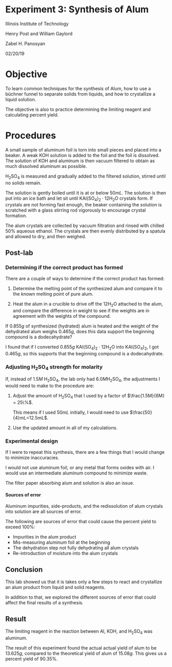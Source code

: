 <script type="text/javascript"
src="https://cdnjs.cloudflare.com/ajax/libs/mathjax/2.7.4/MathJax.js?config=TeX-AMS_HTML-full"></script>

<!-- https://www.tablesgenerator.com/markdown_tables# -->

# Experiment 3: Synthesis of Alum

Illinois Institute of Technology

Henry Post and William Gaylord

Zabel H. Panosyan

02/20/19

# Objective

To learn common techniques for the synthesis of Alum, how to use a b&uuml;chner
funnel to separate solids from liquids, and how to crystallize a liquid
solution.

The objective is also to practice determining the limiting reagent and
calculating percent yield.

# Procedures

A small sample of aluminum foil is torn into small pieces and placed into a
beaker. A weak $\mathrm{KOH}$ solution is added to the foil and the foil is
dissolved. The solution of $\mathrm{KOH}$ and aluminum is then vacuum filtered
to obtain as much dissolved aluminum as possible.

$\mathrm{H_2SO_4}$ is measured and gradually added to the filtered solution,
stirred until no solids remain.
    
The solution is gently boiled until it is at or below $50mL$. The solution is
then put into an ice bath and let sit until $\mathrm{KAl(SO_4)_2 \cdot 12H_2O}$
crystals form. If crystals are not forming fast enough, the beaker containing
the solution is scratched with a glass stirring rod vigorously to encourage
crystal formation.

The alum crystals are collected by vacuum filtration and rinsed with chilled 50%
aqueous ethanol. The crystals are then evenly distributed by a spatula and
allowed to dry, and then weighed.

## Post-lab

### Determining if the correct product has formed

There are a couple of ways to determine if the correct product has formed:

1.  Determine the melting point of the synthesized alum and compare it to the
known melting point of pure alum.

2.  Heat the alum in a crucible to drive off the $\mathrm{12H_2O}$ attached to
the alum, and compare the difference in weight to see if the weights are in
agreement with the weights of the compound.

If $0.855g$ of synthesized (hydrated) alum is heated and the weight of the
dehydrated alum weighs $0.465g$, does this data support the beginning compound
is a dodecahydrate?

I found that if I converted $0.855g \ \mathrm{KAl(SO_4)_2 \cdot 12H_2O}$ into
$\mathrm{KAl(SO_4)_2}$, I got $0.465g$, so this supports that the beginning
compound is a dodecahydrate.

### Adjusting $\mathrm{H_2SO_4}$ strength for molarity

If, instead of $1.5M \ \mathrm{H_2SO_4}$, the lab only had $6.0M
\mathrm{H_2SO_4}$, the adjustments I would need to make to the procedure are:

1.  Adjust the amount of $\mathrm{H_2SO_4}$ that I used by a factor of
    $\frac{1.5M}{6M} = 25\%$.

    This means if I used $50mL$ initially, I would need to use
    $\frac{50}{4}mL=12.5mL$.

2.  Use the updated amount in all of my calculations.

### Experimental design

If I were to repeat this synthesis, there are a few things that I would change
to minimize inaccuracies.

I would not use aluminum foil, or any metal that forms oxides with air. I would
use an intermediate aluminum compound to minimize waste.

The filter paper absorbing alum and solution is also an issue.

#### Sources of error

Aluminum impurities, side-products, and the redissolution of alum crystals into
solution are all sources of error.

The following are sources of error that could cause the percent yield to exceed
100%:

- Impurities in the alum product
- Mis-measuring aluminum foil at the beginning
- The dehydration step not fully dehydrating all alum crystals
- Re-introduction of moisture into the alum crystals

## Conclusion

This lab showed us that it is takes only a few steps to react and crystallize an
alum product from liquid and solid reagents.

In addition to that, we explored the different sources of error that could
affect the final results of a synthesis.

## Result

The limiting reagent in the reaction between $\mathrm{Al}$, $\mathrm{KOH}$, and $\mathrm{H_2SO_4}$ was aluminum.

The result of this experiment found the actual actual yield of alum to be $13.625g$, compared to the theoretical yield of alum of $15.08g$. This gives us a percent yield of $90.35\%$.
